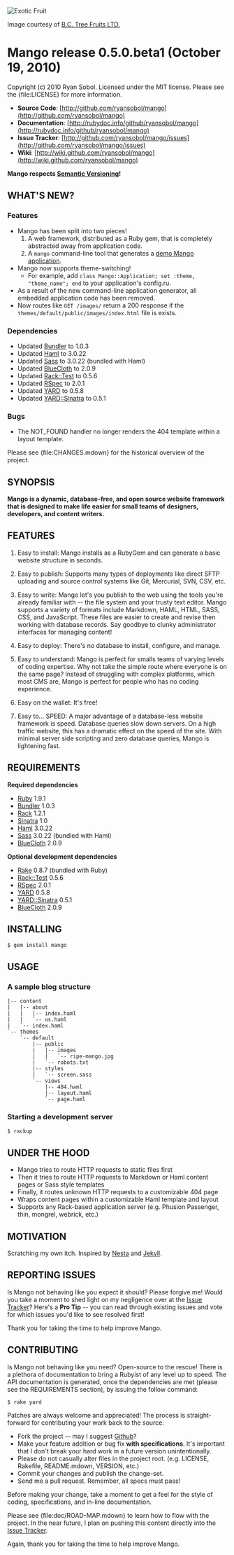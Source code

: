 ![Exotic Fruit](http://www.bctree.com/images/photos/sourced-mango.jpg)

Image courtesy of [B.C. Tree Fruits LTD.](http://www.bctree.com/products/sourced/mango.php)

Mango release 0.5.0.beta1 (October 19, 2010)
============================================

Copyright (c) 2010 Ryan Sobol. Licensed under the MIT license.  Please see the {file:LICENSE} for more information.

* **Source Code**: [http://github.com/ryansobol/mango](http://github.com/ryansobol/mango)
* **Documentation**: [http://rubydoc.info/github/ryansobol/mango](http://rubydoc.info/github/ryansobol/mango)
* **Issue Tracker**: [http://github.com/ryansobol/mango/issues](http://github.com/ryansobol/mango/issues)
* **Wiki**: [http://wiki.github.com/ryansobol/mango](http://wiki.github.com/ryansobol/mango)

**Mango respects [Semantic Versioning](http://semver.org/)!**

WHAT'S NEW?
-----------

### Features

  * Mango has been split into two pieces!
    1. A web framework, distributed as a Ruby gem, that is completely abstracted away from application code.
    2. A `mango` command-line tool that generates a [demo Mango application](http://mango-fireworks.heroku.com/).
  * Mango now supports theme-switching!
    * For example, add `class Mango::Application; set :theme, "theme_name"; end` to your application's config.ru.
  * As a result of the new command-line application generator, all embedded application code has been removed.
  * Now routes like `GET /images/` return a 200 response if the `themes/default/public/images/index.html` file is exists.

### Dependencies

  * Updated [Bundler](http://gembundler.com/) to 1.0.3
  * Updated [Haml](http://haml-lang.com/) to 3.0.22
  * Updated [Sass](http://sass-lang.com/) to 3.0.22 (bundled with Haml)
  * Updated [BlueCloth](http://deveiate.org/projects/BlueCloth) to 2.0.9
  * Updated [Rack::Test](http://github.com/brynary/rack-test) to 0.5.6
  * Updated [RSpec](http://rspec.info/) to 2.0.1
  * Updated [YARD](http://yardoc.org/) to 0.5.8
  * Updated [YARD::Sinatra](http://github.com/rkh/yard-sinatra) to 0.5.1

### Bugs

  * The NOT_FOUND handler no longer renders the 404 template within a layout template.

Please see {file:CHANGES.mdown} for the historical overview of the project.

SYNOPSIS
--------

**Mango is a dynamic, database-free, and open source website framework that is designed to make life easier for small teams of designers, developers, and content writers.**

FEATURES
--------

  1. Easy to install:  Mango installs as a RubyGem and can generate a basic website structure in seconds.

  2. Easy to publish: Supports many types of deployments like direct SFTP uploading and source control systems like Git, Mercurial, SVN, CSV, etc.

  3. Easy to write:  Mango let's you publish to the web using the tools you're already familiar with -- the file system and your trusty text editor.  Mango supports a variety of formats include Markdown, HAML, HTML, SASS, CSS, and JavaScript.  These files are easier to create and revise then working with database records.  Say goodbye to clunky administrator interfaces for managing content!

  4. Easy to deploy: There's no database to install, configure, and manage.

  5. Easy to understand:  Mango is perfect for smalls teams of varying levels of coding expertise.  Why not take the simple route where everyone is on the same page?  Instead of struggling with complex platforms, which most CMS are, Mango is perfect for people who has no coding experience.

  6. Easy on the wallet: It's free!

  7. Easy to... SPEED:  A major advantage of a database-less website framework is speed.  Database queries slow down servers.  On a high traffic website, this has a dramatic effect on the speed of the site.  With minimal server side scripting and zero database queries, Mango is lightening fast.

REQUIREMENTS
------------

**Required dependencies**

  * [Ruby](http://www.ruby-lang.org/) 1.9.1
  * [Bundler](http://gembundler.com/) 1.0.3
  * [Rack](http://rack.rubyforge.org/) 1.2.1
  * [Sinatra](http://www.sinatrarb.com/) 1.0
  * [Haml](http://haml-lang.com/) 3.0.22
  * [Sass](http://sass-lang.com/) 3.0.22 (bundled with Haml)
  * [BlueCloth](http://deveiate.org/projects/BlueCloth) 2.0.9

**Optional development dependencies**

  * [Rake](http://rake.rubyforge.org/) 0.8.7 (bundled with Ruby)
  * [Rack::Test](http://github.com/brynary/rack-test) 0.5.6
  * [RSpec](http://rspec.info/) 2.0.1
  * [YARD](http://yardoc.org/) 0.5.8
  * [YARD::Sinatra](http://github.com/rkh/yard-sinatra) 0.5.1
  * [BlueCloth](http://deveiate.org/projects/BlueCloth) 2.0.9

INSTALLING
----------

    $ gem install mango

USAGE
-----

### A sample blog structure

    |-- content
    |   |-- about
    |   |   |-- index.haml
    |   |   `-- us.haml
    |   `-- index.haml
    `-- themes
        `-- default
            |-- public
            |   |-- images
            |   |   `-- ripe-mango.jpg
            |   `-- robots.txt
            |-- styles
            |   `-- screen.sass
            `-- views
                |-- 404.haml
                |-- layout.haml
                `-- page.haml

### Starting a development server

    $ rackup

UNDER THE HOOD
--------------

  * Mango tries to route HTTP requests to static files first
  * Then it tries to route HTTP requests to Markdown or Haml content pages or Sass style templates
  * Finally, it routes unknown HTTP requests to a customizable 404 page
  * Wraps content pages within a customizable Haml template and layout
  * Supports any Rack-based application server (e.g. Phusion Passenger, thin, mongrel, webrick, etc.)

MOTIVATION
----------

Scratching my own itch.  Inspired by [Nesta](http://effectif.com/nesta) and [Jekyll](http://jekyllrb.com/).

REPORTING ISSUES
----------------

Is Mango not behaving like you expect it should?  Please forgive me!  Would you take a moment to shed light on my negligence over at the [Issue Tracker](http://github.com/ryansobol/mango/issues)?  Here's a **Pro Tip** -- you can read through existing issues and vote for which issues you'd like to see resolved first!

Thank you for taking the time to help improve Mango.

CONTRIBUTING
------------

Is Mango not behaving like you need?  Open-source to the rescue!  There is a plethora of documentation to bring a Rubyist of any level up to speed.  The API documentation is generated, once the dependencies are met (please see the REQUIREMENTS section), by issuing the follow command:

    $ rake yard

Patches are always welcome and appreciated!  The process is straight-forward for contributing your work back to the source:

* Fork the project -- may I suggest [Github](http://www.github.com)?
* Make your feature addition or bug fix **with specifications**.  It's important that I don't break your hard work in a future version unintentionally.
* Please do not casually alter files in the project root. (e.g. LICENSE, Rakefile, README.mdown, VERSION, etc.)
* Commit your changes and publish the change-set.
* Send me a pull request.  Remember, all specs must pass!

Before making your change, take a moment to get a feel for the style of coding, specifications, and in-line documentation.

Please see {file:doc/ROAD-MAP.mdown} to learn how to flow with the project.  In the near future, I plan on pushing this content directly into the [Issue Tracker](http://github.com/ryansobol/mango/issues).

Again, thank you for taking the time to help improve Mango.
